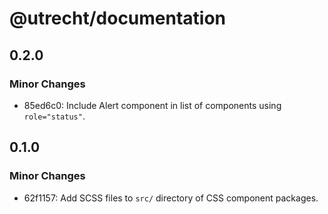 # @utrecht/documentation

## 0.2.0

### Minor Changes

- 85ed6c0: Include Alert component in list of components using `role="status"`.

## 0.1.0

### Minor Changes

- 62f1157: Add SCSS files to `src/` directory of CSS component packages.
